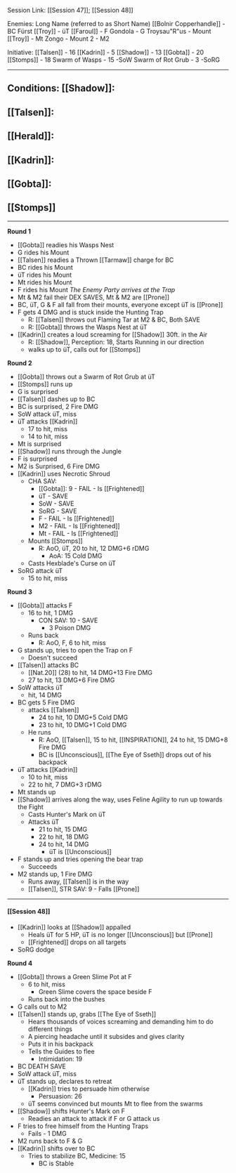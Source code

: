 Session Link:
[[Session 47]]; [[Session 48]]

Enemies:
Long Name (referred to as Short Name)
[[Bolnir Copperhandle]] - BC
Fürst [[Troy]] - üT
[[Faroul]] - F
Gondola - G
Troysau"R"us - Mount [[Troy]] - Mt
Zongo - Mount 2 - M2

Initiative:
[[Talsen]] - 16
[[Kadrin]] - 5
[[Shadow]] - 13
[[Gobta]] - 20
[[Stomps]] - 18
Swarm of Wasps - 15 -SoW
Swarm of Rot Grub - 3 -SoRG

---
Conditions:
[[Shadow]]:
- 

[[Talsen]]:
- 

[[Herald]]:
- 

[[Kadrin]]:
- 

[[Gobta]]: 
- 

[[Stomps]]
- 

---
**Round 1**
- [[Gobta]] readies his Wasps Nest
- G rides his Mount
- [[Talsen]] readies a Thrown [[Tarmaw]] charge for BC
- BC rides his Mount
- üT rides his Mount
- Mt rides his Mount
- F rides his Mount
*The Enemy Party arrives at the Trap*
- Mt & M2 fail their DEX SAVES, Mt & M2 are [[Prone]]
- BC, üT, G & F all fall from their mounts, everyone except üT is [[Prone]]
- F gets 4 DMG and is stuck inside the Hunting Trap
	- R: [[Talsen]] throws out Flaming Tar at M2 & BC, Both SAVE
	- R: [[Gobta]] throws the Wasps Nest at üT
- [[Kadrin]] creates a loud screaming for [[Shadow]] 30ft. in the Air
	- R: [[Shadow]], Perception: 18, Starts Running in our direction
	- walks up to üT, calls out for [[Stomps]]

**Round 2**
- [[Gobta]] throws out a Swarm of Rot Grub at üT
- [[Stomps]] runs up
- G is surprised
- [[Talsen]] dashes up to BC
- BC is surprised, 2 Fire DMG
- SoW attack üT, miss
- üT attacks [[Kadrin]]
	- 17 to hit, miss
	- 14 to hit, miss
- Mt is surprised
- [[Shadow]] runs through the Jungle
- F is surprised
- M2 is Surprised, 6 Fire DMG
- [[Kadrin]] uses Necrotic Shroud
	- CHA SAV: 
		- [[Gobta]]: 9 - FAIL - Is [[Frightened]]
		- üT - SAVE
		- SoW - SAVE
		- SoRG - SAVE
		- F - FAIL - Is [[Frightened]]
		- M2 - FAIL - Is [[Frightened]]
		- Mt - FAIL - Is [[Frightened]]
	- Mounts [[Stomps]]
		- R: AoO, üT, 20 to hit, 12 DMG+6 rDMG
			- AoA: 15 Cold DMG
	- Casts Hexblade's Curse on üT
- SoRG attack üT
	- 15 to hit, miss

**Round 3**
- [[Gobta]] attacks F
	- 16 to hit, 1 DMG
		- CON SAV: 10 - SAVE
			- 3 Poison DMG
	- Runs back
		- R: AoO, F, 6 to hit, miss
- G stands up, tries to open the Trap on F
	- Doesn't succeed
- [[Talsen]] attacks BC
	- [[Nat.20]] (28) to hit, 14 DMG+13 Fire DMG
	- 27 to hit, 13 DMG+6 Fire DMG
- SoW attacks üT
	- hit, 14 DMG
- BC gets 5 Fire DMG
	- attacks [[Talsen]]
		- 24 to hit, 10 DMG+5 Cold DMG
		- 23 to hit, 10 DMG+1 Cold DMG
	- He runs
		- R: AoO, [[Talsen]], 15 to hit, [[INSPIRATION]], 24 to hit, 15 DMG+8 Fire DMG
		- BC is [[Unconscious]], [[The Eye of Sseth]] drops out of his backpack
- üT attacks [[Kadrin]]
	- 10 to hit, miss
	- 22 to hit, 7 DMG+3 rDMG
- Mt stands up
- [[Shadow]] arrives along the way, uses Feline Agility to run up towards the Fight
	- Casts Hunter's Mark on üT
	- Attacks üT
		- 21 to hit, 15 DMG
		- 22 to hit, 18 DMG
		- 24 to hit, 14 DMG
			- üT is [[Unconscious]]
- F stands up and tries opening the bear trap
	- Succeeds
- M2 stands up, 1 Fire DMG
	- Runs away, [[Talsen]] is in the way
	- [[Talsen]], STR SAV: 9 - Falls [[Prone]]
---
#### [[Session 48]]
- [[Kadrin]] looks at [[Shadow]] appalled
	- Heals üT for 5 HP, üT is no longer [[Unconscious]] but [[Prone]]
	- [[Frightened]] drops on all targets
- SoRG dodge

**Round 4**
- [[Gobta]] throws a Green Slime Pot at F
	- 6 to hit, miss
		- Green Slime covers the space beside F
	- Runs back into the bushes
- G calls out to M2
- [[Talsen]] stands up, grabs [[The Eye of Sseth]]
	- Hears thousands of voices screaming and demanding him to do different things
	- A piercing headache until it subsides and gives clarity
	- Puts it in his backpack
	- Tells the Guides to flee
		- Intimidation: 19
- BC DEATH SAVE
- SoW attack üT, miss
- üT stands up, declares to retreat
	- [[Kadrin]] tries to persuade him otherwise
		- Persuasion: 26
	- üT seems convinced but mounts Mt to flee from the swarms
- [[Shadow]] shifts Hunter's Mark on F
	- Readies an attack to attack if F or G attack us
- F tries to free himself from the Hunting Traps
	- Fails - 1 DMG
- M2 runs back to F & G
- [[Kadrin]] shifts over to BC
	- Tries to stabilize BC, Medicine: 15
		- BC is Stable